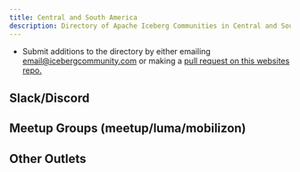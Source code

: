 ```yaml
---
title: Central and South America
description: Directory of Apache Iceberg Communities in Central and South America
---
```

- Submit additions to the directory by either emailing email@icebergcommunity.com or making a [pull request on this websites repo.](https://github.com/AlexMercedCoder/iceberg-community)

## Slack/Discord


## Meetup Groups (meetup/luma/mobilizon)


## Other Outlets
